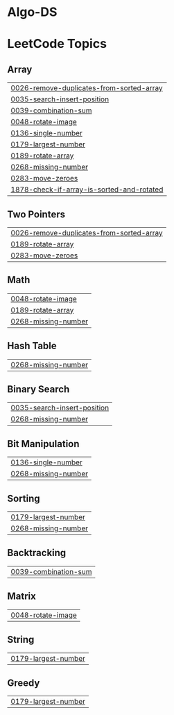 # Algo-DS
<!---LeetCode Topics Start-->
# LeetCode Topics
## Array
|  |
| ------- |
| [0026-remove-duplicates-from-sorted-array](https://github.com/JSuhas123/Algo-DS/tree/master/0026-remove-duplicates-from-sorted-array) |
| [0035-search-insert-position](https://github.com/JSuhas123/Algo-DS/tree/master/0035-search-insert-position) |
| [0039-combination-sum](https://github.com/JSuhas123/Algo-DS/tree/master/0039-combination-sum) |
| [0048-rotate-image](https://github.com/JSuhas123/Algo-DS/tree/master/0048-rotate-image) |
| [0136-single-number](https://github.com/JSuhas123/Algo-DS/tree/master/0136-single-number) |
| [0179-largest-number](https://github.com/JSuhas123/Algo-DS/tree/master/0179-largest-number) |
| [0189-rotate-array](https://github.com/JSuhas123/Algo-DS/tree/master/0189-rotate-array) |
| [0268-missing-number](https://github.com/JSuhas123/Algo-DS/tree/master/0268-missing-number) |
| [0283-move-zeroes](https://github.com/JSuhas123/Algo-DS/tree/master/0283-move-zeroes) |
| [1878-check-if-array-is-sorted-and-rotated](https://github.com/JSuhas123/Algo-DS/tree/master/1878-check-if-array-is-sorted-and-rotated) |
## Two Pointers
|  |
| ------- |
| [0026-remove-duplicates-from-sorted-array](https://github.com/JSuhas123/Algo-DS/tree/master/0026-remove-duplicates-from-sorted-array) |
| [0189-rotate-array](https://github.com/JSuhas123/Algo-DS/tree/master/0189-rotate-array) |
| [0283-move-zeroes](https://github.com/JSuhas123/Algo-DS/tree/master/0283-move-zeroes) |
## Math
|  |
| ------- |
| [0048-rotate-image](https://github.com/JSuhas123/Algo-DS/tree/master/0048-rotate-image) |
| [0189-rotate-array](https://github.com/JSuhas123/Algo-DS/tree/master/0189-rotate-array) |
| [0268-missing-number](https://github.com/JSuhas123/Algo-DS/tree/master/0268-missing-number) |
## Hash Table
|  |
| ------- |
| [0268-missing-number](https://github.com/JSuhas123/Algo-DS/tree/master/0268-missing-number) |
## Binary Search
|  |
| ------- |
| [0035-search-insert-position](https://github.com/JSuhas123/Algo-DS/tree/master/0035-search-insert-position) |
| [0268-missing-number](https://github.com/JSuhas123/Algo-DS/tree/master/0268-missing-number) |
## Bit Manipulation
|  |
| ------- |
| [0136-single-number](https://github.com/JSuhas123/Algo-DS/tree/master/0136-single-number) |
| [0268-missing-number](https://github.com/JSuhas123/Algo-DS/tree/master/0268-missing-number) |
## Sorting
|  |
| ------- |
| [0179-largest-number](https://github.com/JSuhas123/Algo-DS/tree/master/0179-largest-number) |
| [0268-missing-number](https://github.com/JSuhas123/Algo-DS/tree/master/0268-missing-number) |
## Backtracking
|  |
| ------- |
| [0039-combination-sum](https://github.com/JSuhas123/Algo-DS/tree/master/0039-combination-sum) |
## Matrix
|  |
| ------- |
| [0048-rotate-image](https://github.com/JSuhas123/Algo-DS/tree/master/0048-rotate-image) |
## String
|  |
| ------- |
| [0179-largest-number](https://github.com/JSuhas123/Algo-DS/tree/master/0179-largest-number) |
## Greedy
|  |
| ------- |
| [0179-largest-number](https://github.com/JSuhas123/Algo-DS/tree/master/0179-largest-number) |
<!---LeetCode Topics End-->
